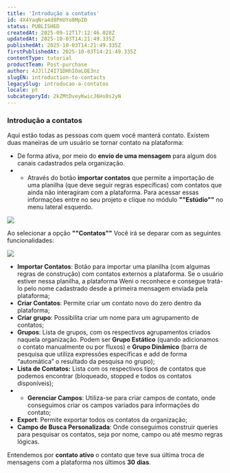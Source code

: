 ```yaml
---
title: 'Introdução a contatos'
id: 4X4YaqNra4d8PmUYo8MpID
status: PUBLISHED
createdAt: 2025-09-12T17:12:46.028Z
updatedAt: 2025-10-03T14:21:49.335Z
publishedAt: 2025-10-03T14:21:49.335Z
firstPublishedAt: 2025-10-03T14:21:49.335Z
contentType: tutorial
productTeam: Post-purchase
author: 4JJllZ4I71DHhIOaLOE3nz
slugEN: introduction-to-contacts
legacySlug: introducao-a-contatos
locale: pt
subcategoryId: 2kZMtDveyKwicJ6Hs8s2yN
---
```


### **Introdução a contatos**

Aqui estão todas as pessoas com quem você manterá contato. Existem duas maneiras de um usuário se tornar contato na plataforma:

- De forma ativa, por meio do **envio de uma mensagem** para algum dos canais cadastrados pela organização.
- - Através do botão **importar contatos** que permite a importação de uma planilha (que deve seguir regras específicas) com contatos que ainda não interagiram com a plataforma. Para acessar essas informações entre no seu projeto e clique no módulo **""Estúdio""** no menu lateral esquerdo.

![](https://cdn.statically.io/gh/vtexdocs/help-center-content/refs/heads/main/docs/pt/tutorials/weni-by-vtex/estúdio/introducao-a-contatos_1.png)

Ao selecionar a opção **""Contatos""** Você irá se deparar com as seguintes funcionalidades:

![](https://cdn.statically.io/gh/vtexdocs/help-center-content/refs/heads/main/docs/pt/tutorials/weni-by-vtex/estúdio/introducao-a-contatos_2.png)

- **Importar Contatos**: Botão para importar uma planilha (com algumas regras de construção) com contatos externos a plataforma. Se o usuário estiver nessa planilha, a plataforma Weni o reconhece e consegue tratá-lo pelo nome cadastrado desde a primeira mensagem enviada pela plataforma;
- **Criar Contatos**: Permite criar um contato novo do zero dentro da plataforma;
- **Criar grupo**: Possibilita criar um nome para um agrupamento de contatos;
- **Grupos**: Lista de grupos, com os respectivos agrupamentos criados naquela organização. Podem ser **Grupo Estático** (quando adicionamos o contato manualmente ou por fluxos) e **Grupo Dinâmico** (barra de pesquisa que utiliza expressões específicas e add de forma “automática” o resultado da pesquisa no grupo);
- **Lista de Contatos:** Lista com os respectivos tipos de contatos que podemos encontrar (bloqueado, stopped e todos os contatos disponíveis);
- - **Gerenciar Campos**: Utiliza-se para criar campos de contato, onde conseguimos criar os campos variados para informações do contato;
- **Export**: Permite exportar todos os contatos da organização;
- **Campo de Busca Personalizada**: Onde conseguimos construir queries para pesquisar os contatos, seja por nome, campo ou até mesmo regras lógicas.

Entendemos por **contato ativo** o contato que teve sua última troca de mensagens com a plataforma nos últimos **30** **dias**.
